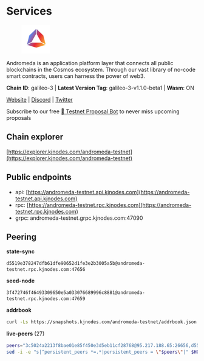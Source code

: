 # Services

<figure><img src="https://raw.githubusercontent.com/kj89/cosmos-images/main/logos/andromeda.png" alt=""><figcaption></figcaption></figure>

Andromeda is an application platform layer that connects all  public blockchains in the Cosmos ecosystem. Through our vast  library of no-code smart contracts, users can harness the power of web3.

**Chain ID**: galileo-3 | **Latest Version Tag**: galileo-3-v1.1.0-beta1 | **Wasm**: ON

[Website](https://www.andromedaprotocol.io) | [Discord](https://discord.gg/wzM3kSN3sE) | [Twitter](https://twitter.com/andromedaprot)



Subscribe to our free [🤖 Testnet Proposal Bot](https://t.me/kjnodes_testnet_proposal_bot) to never miss upcoming proposals


## Chain explorer
[https://explorer.kjnodes.com/andromeda-testnet](https://explorer.kjnodes.com/andromeda-testnet)

## Public endpoints

* api: [https://andromeda-testnet.api.kjnodes.com](https://andromeda-testnet.api.kjnodes.com)
* rpc: [https://andromeda-testnet.rpc.kjnodes.com](https://andromeda-testnet.rpc.kjnodes.com)
* grpc: andromeda-testnet.grpc.kjnodes.com:47090

## Peering

**state-sync**

```text
d5519e378247dfb61dfe90652d1fe3e2b3005a5b@andromeda-testnet.rpc.kjnodes.com:47656
```

**seed-node**

```text
3f472746f46493309650e5a033076689996c8881@andromeda-testnet.rpc.kjnodes.com:47659
```

**addrbook**
```bash
curl -Ls https://snapshots.kjnodes.com/andromeda-testnet/addrbook.json > $HOME/.andromedad/config/addrbook.json
```

**live-peers** (27)
```bash
peers="3c5024a2213f8bae01e85f450e3d5eb11cf28768@95.217.188.65:26656,d5519e378247dfb61dfe90652d1fe3e2b3005a5b@65.109.68.190:47656,c89e274523cec4a7445afaff1ab35029b090ff5b@65.109.116.204:20156,5c2a752c9b1952dbed075c56c600c3a79b58c395@195.3.220.140:27126,443a51f595c9ca16273ca6146db1375e4223a91f@172.93.110.154:26656,05d3613dfb738ff22d0ea974bd0d1353ecdc6231@65.108.101.124:26656,257491189415103312bcd203b1c6cd114d2cde9e@38.242.225.252:26656,00171178f5d8b22d1a3396d9388adbb8ec1c0541@38.242.208.162:36656,9230896c5f22a363eed1c3bd3ed8068134b1dedd@124.120.21.244:26656,ef8045e2922cf856b73f5fa5efdb79f925204ccf@65.109.117.159:15656,9e14886f7a34c73e65eafb209a9215e2848e9e76@65.108.41.172:29456,bd323d2c7ce260b831d20923d390e4a1623f32c4@213.239.215.195:20095,3b998a882d8d9bcb2869eef988af86254e0e9602@89.116.29.20:26656,cc1c2cd585792d81a041e9098e36814dc8d1e6ae@213.239.207.165:28756,1141119a7d248cc19b31b18d56162a365954deb9@45.132.106.149:26656,3d25f45062b5f3f49a87d38300ca0f657a9c853f@84.252.159.238:02656,fb7db0edee4ee43c2c65a81fd33e201c758d93df@137.184.176.247:47656,d3c2ce714e2c803d8686a0101711bf7164f844be@62.171.146.21:26656,b6dd58949a8b9c03349bdbec8aeeccd5e0d39283@31.220.74.50:26656,385bda41dc8ce86d0dd4c99d3cf371ca8fccfeb6@135.125.189.131:20095,828b8b74e88a974d16e2be8264f6537e87581aa3@5.189.168.185:26656,24971494b3a2045d26b111c85e1ea6baf15fece3@89.169.46.109:26656,69e89a5169fef99ed1b72dadd4f5c7b801616c88@142.132.209.236:21256,27e4aeaf8ef79a25904cd1042cf25ac6a1a0e7e5@103.180.28.220:26656,28ce2dfb6c76e0baa660ec647bafe4a3b88cb3b0@94.131.118.190:26656,139e89b8868aed5c5922a563ecd5002959af04ff@65.108.111.236:55716,7002fb6369cd13f8aa1520fd7a81e67a9adf2636@185.119.196.39:26656"
sed -i -e "s|^persistent_peers *=.*|persistent_peers = \"$peers\"|" $HOME/.andromedad/config/config.toml
```
